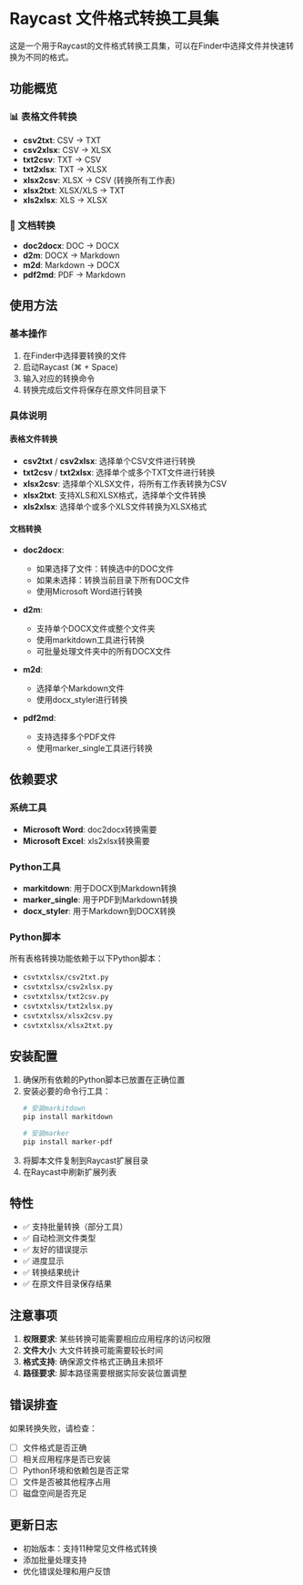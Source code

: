 # Raycast 文件格式转换工具集

这是一个用于Raycast的文件格式转换工具集，可以在Finder中选择文件并快速转换为不同的格式。

## 功能概览

### 📊 表格文件转换
- **csv2txt**: CSV → TXT
- **csv2xlsx**: CSV → XLSX  
- **txt2csv**: TXT → CSV
- **txt2xlsx**: TXT → XLSX
- **xlsx2csv**: XLSX → CSV (转换所有工作表)
- **xlsx2txt**: XLSX/XLS → TXT
- **xls2xlsx**: XLS → XLSX

### 📄 文档转换
- **doc2docx**: DOC → DOCX
- **d2m**: DOCX → Markdown
- **m2d**: Markdown → DOCX
- **pdf2md**: PDF → Markdown

## 使用方法

### 基本操作
1. 在Finder中选择要转换的文件
2. 启动Raycast (⌘ + Space)
3. 输入对应的转换命令
4. 转换完成后文件将保存在原文件同目录下

### 具体说明

#### 表格文件转换
- **csv2txt** / **csv2xlsx**: 选择单个CSV文件进行转换
- **txt2csv** / **txt2xlsx**: 选择单个或多个TXT文件进行转换
- **xlsx2csv**: 选择单个XLSX文件，将所有工作表转换为CSV
- **xlsx2txt**: 支持XLS和XLSX格式，选择单个文件转换
- **xls2xlsx**: 选择单个或多个XLS文件转换为XLSX格式

#### 文档转换
- **doc2docx**: 
  - 如果选择了文件：转换选中的DOC文件
  - 如果未选择：转换当前目录下所有DOC文件
  - 使用Microsoft Word进行转换
  
- **d2m**: 
  - 支持单个DOCX文件或整个文件夹
  - 使用markitdown工具进行转换
  - 可批量处理文件夹中的所有DOCX文件
  
- **m2d**: 
  - 选择单个Markdown文件
  - 使用docx_styler进行转换
  
- **pdf2md**: 
  - 支持选择多个PDF文件
  - 使用marker_single工具进行转换

## 依赖要求

### 系统工具
- **Microsoft Word**: doc2docx转换需要
- **Microsoft Excel**: xls2xlsx转换需要

### Python工具
- **markitdown**: 用于DOCX到Markdown转换
- **marker_single**: 用于PDF到Markdown转换
- **docx_styler**: 用于Markdown到DOCX转换

### Python脚本
所有表格转换功能依赖于以下Python脚本：
- `csvtxtxlsx/csv2txt.py`
- `csvtxtxlsx/csv2xlsx.py`
- `csvtxtxlsx/txt2csv.py`
- `csvtxtxlsx/txt2xlsx.py`
- `csvtxtxlsx/xlsx2csv.py`
- `csvtxtxlsx/xlsx2txt.py`

## 安装配置

1. 确保所有依赖的Python脚本已放置在正确位置
2. 安装必要的命令行工具：
   ```bash
   # 安装markitdown
   pip install markitdown
   
   # 安装marker
   pip install marker-pdf
   ```
3. 将脚本文件复制到Raycast扩展目录
4. 在Raycast中刷新扩展列表

## 特性

- ✅ 支持批量转换（部分工具）
- ✅ 自动检测文件类型
- ✅ 友好的错误提示
- ✅ 进度显示
- ✅ 转换结果统计
- ✅ 在原文件目录保存结果

## 注意事项

1. **权限要求**: 某些转换可能需要相应应用程序的访问权限
2. **文件大小**: 大文件转换可能需要较长时间
3. **格式支持**: 确保源文件格式正确且未损坏
4. **路径要求**: 脚本路径需要根据实际安装位置调整

## 错误排查

如果转换失败，请检查：
- [ ] 文件格式是否正确
- [ ] 相关应用程序是否已安装
- [ ] Python环境和依赖包是否正常
- [ ] 文件是否被其他程序占用
- [ ] 磁盘空间是否充足

## 更新日志

- 初始版本：支持11种常见文件格式转换
- 添加批量处理支持
- 优化错误处理和用户反馈 